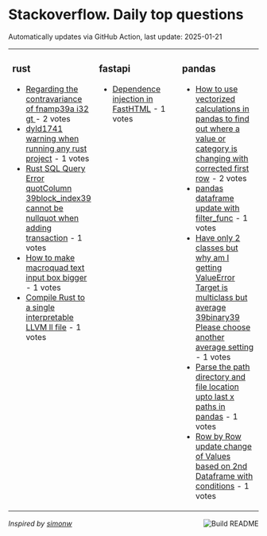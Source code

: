 # Stackoverflow. Daily top questions 

Automatically updates via GitHub Action, last update: <!-- date starts -->2025-01-21<!-- date ends -->


<table><tr><td valign="top" width="33%">

### rust
<!-- rust starts -->
* [Regarding the contravariance of fnamp39a i32 gt ](https://stackoverflow.com/questions/79373113/regarding-the-contravariance-of-fna-i32) - 2 votes
* [dyld1741 warning when running any rust project](https://stackoverflow.com/questions/79375929/dyld1741-warning-when-running-any-rust-project) - 1 votes
* [Rust SQL Query Error  quotColumn 39block_index39 cannot be nullquot when adding transaction](https://stackoverflow.com/questions/79375208/rust-sql-query-error-column-block-index-cannot-be-null-when-adding-transa) - 1 votes
* [How to make macroquad text input box bigger](https://stackoverflow.com/questions/79373750/how-to-make-macroquad-text-input-box-bigger) - 1 votes
* [Compile Rust to a single interpretable LLVM ll file](https://stackoverflow.com/questions/79373216/compile-rust-to-a-single-interpretable-llvm-ll-file) - 1 votes
<!-- rust ends -->
</td><td valign="top" width="34%">


### fastapi
<!-- fastapi starts -->
* [Dependence injection in FastHTML](https://stackoverflow.com/questions/79374808/dependence-injection-in-fasthtml) - 1 votes
<!-- fastapi ends -->
</td><td valign="top" width="34%">


### pandas
<!-- pandas starts -->
* [How to use vectorized calculations in pandas to find out where a value or category is changing with corrected first row](https://stackoverflow.com/questions/79373355/how-to-use-vectorized-calculations-in-pandas-to-find-out-where-a-value-or-catego) - 2 votes
* [pandas dataframe update with filter_func](https://stackoverflow.com/questions/79374674/pandas-dataframe-update-with-filter-func) - 1 votes
* [Have only 2 classes but why am I getting ValueError Target is multiclass but average  39binary39 Please choose another average setting](https://stackoverflow.com/questions/79371534/have-only-2-classes-but-why-am-i-getting-valueerror-target-is-multiclass-but-av) - 1 votes
* [Parse the path directory and file location upto last x paths in pandas](https://stackoverflow.com/questions/79370983/parse-the-path-directory-and-file-location-upto-last-x-paths-in-pandas) - 1 votes
* [Row by Row update  change of Values based on 2nd Dataframe with conditions](https://stackoverflow.com/questions/79371263/row-by-row-update-change-of-values-based-on-2nd-dataframe-with-conditions) - 1 votes
<!-- pandas ends -->
</td></tr></table>

<a href="https://github.com/hp0404/hp0404/actions"><img src="https://github.com/hp0404/hp0404/workflows/Build%20README/badge.svg" align="right" alt="Build README"></a> <p>*Inspired by  [simonw](https://github.com/simonw/simonw)*</p>
